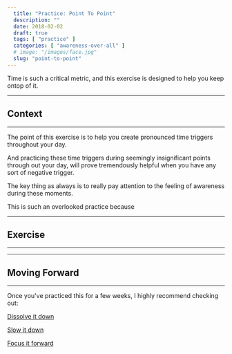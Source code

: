 ```yaml
---
  title: "Practice: Point To Point"
  description: ""
  date: 2018-02-02
  draft: true
  tags: [ "practice" ]
  categories: [ "awareness-over-all" ]
  # image: "/images/face.jpg"
  slug: "point-to-point"
---
```


Time is such a critical metric, and this exercise is designed to help you keep ontop of it.

<hr />

## Context

<hr />

The point of this exercise is to help you create pronounced time triggers throughout your day. 

And practicing these time triggers during seemingly insignificant points through out your day, will prove tremendously helpful when you have any sort of negative trigger. 

The key thing as always is to really pay attention to the feeling of awareness during these moments. 

This is such an overlooked practice because 


<hr />

## Exercise

<hr />


<hr />

## Moving Forward

<hr />

Once you've practiced this for a few weeks, I highly recommend checking out: 



<a class="link" href="/guide/dissolve-it-down">Dissolve it down</a>

<a class="link" href="/guide/slow-it-down">Slow it down</a>

<a class="link" href="/guide/focus-it-forward">Focus it forward</a>

<!-- 
## Additional Resources  -->

<!-- maybe link to other  -->

